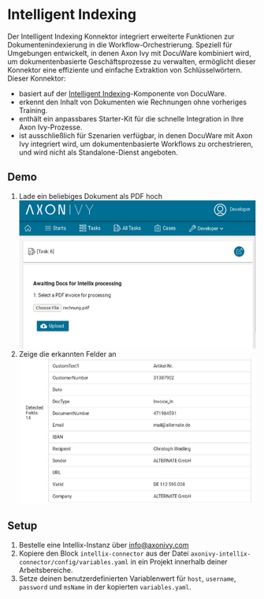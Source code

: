 # Intelligent Indexing

Der Intelligent Indexing Konnektor integriert erweiterte Funktionen zur Dokumentenindexierung in die Workflow-Orchestrierung. Speziell für Umgebungen entwickelt, in denen Axon Ivy mit DocuWare kombiniert wird, um dokumentenbasierte Geschäftsprozesse zu verwalten, ermöglicht dieser Konnektor eine effiziente und einfache Extraktion von Schlüsselwörtern. Dieser Konnektor:


- basiert auf der [Intelligent Indexing](https://start.docuware.com/docuware-intelligent-indexing)-Komponente von DocuWare.
- erkennt den Inhalt von Dokumenten wie Rechnungen ohne vorheriges Training.
- enthält ein anpassbares Starter-Kit für die schnelle Integration in Ihre Axon Ivy-Prozesse.
- ist ausschließlich für Szenarien verfügbar, in denen DocuWare mit Axon Ivy integriert wird, um dokumentenbasierte Workflows zu orchestrieren, und wird nicht als Standalone-Dienst angeboten.

## Demo

1. Lade ein beliebiges Dokument als PDF hoch   
    ![hochladen](images/uploadLocalFile.png)   
3. Zeige die erkannten Felder an   
    ![felder](images/detectedFields.png)

## Setup

1. Bestelle eine Intellix-Instanz über <a href="mailto:info@axonivy.com">info@axonivy.com</a>
2. Kopiere den Block `intellix-connector` aus der Datei `axonivy-intellix-connector/config/variables.yaml` in ein Projekt innerhalb deiner Arbeitsbereiche.
3. Setze deinen benutzerdefinierten Variablenwert für `host`, `username`, `password` und `msName` in der kopierten `variables.yaml`.
